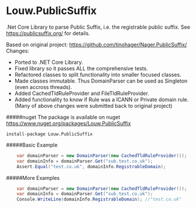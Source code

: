 # Louw.PublicSuffix
.Net Core Library to parse Public Suffix, i.e. the registrable public suffix. See https://publicsuffix.org/ for details.

Based on original project: https://github.com/tinohager/Nager.PublicSuffix/
Changes:
* Ported to .NET Core Library.
* Fixed library so it passes ALL the comprehensive tests.
* Refactored classes to split functionality into smaller focused classes.
* Made classes immutable. Thus DomainParser can be used as Singleton (even accross threads).
* Added CachedTldRuleProvider and FileTldRuleProvider.
* Added functionality to know if Rule was a ICANN or Private domain rule.
(Many of above changes were submitted back to original project)

#####nuget
The package is available on nuget
https://www.nuget.org/packages/Louw.PublicSuffix

```
install-package Louw.PublicSuffix
```


#####Basic Example
```cs
	var domainParser = new DomainParser(new CachedTldRuleProvider());
    var domainInfo = domainParser.Get("sub.test.co.uk");
    Assert.Equal("test.co.uk", domainInfo.RegistrableDomain);
```

#####More Examples

```cs
	var domainParser = new DomainParser(new CachedTldRuleProvider());
    var domainInfo = domainParser.Get("sub.test.co.uk");
    Console.WriteLine(domainInfo.RegistrableDomain); //"test.co.uk"
```
